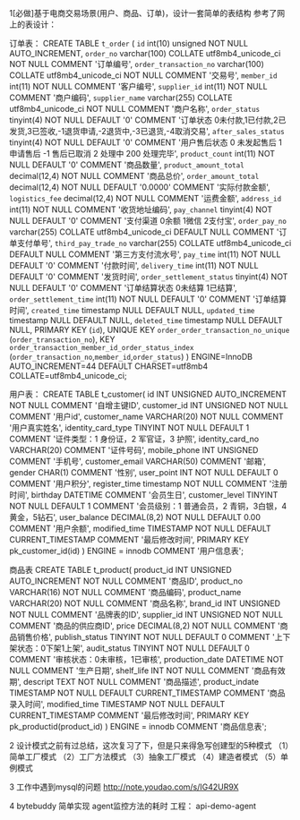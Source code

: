 1[必做]基于电商交易场景(用户、商品、订单)，设计一套简单的表结构
参考了网上的表设计：

订单表：
CREATE TABLE `t_order` (
  `id` int(10) unsigned NOT NULL AUTO_INCREMENT,
  `order_no` varchar(100) COLLATE utf8mb4_unicode_ci NOT NULL COMMENT '订单编号',
  `order_transaction_no` varchar(100) COLLATE utf8mb4_unicode_ci NOT NULL COMMENT '交易号',
  `member_id` int(11) NOT NULL COMMENT '客户编号',
  `supplier_id` int(11) NOT NULL COMMENT '商户编码',
  `supplier_name` varchar(255) COLLATE utf8mb4_unicode_ci NOT NULL COMMENT '商户名称',
  `order_status` tinyint(4) NOT NULL DEFAULT '0' COMMENT '订单状态 0未付款,1已付款,2已发货,3已签收,-1退货申请,-2退货中,-3已退货,-4取消交易',
  `after_sales_status` tinyint(4) NOT NULL DEFAULT '0' COMMENT '用户售后状态 0 未发起售后 1 申请售后 -1 售后已取消 2 处理中 200 处理完毕',
  `product_count` int(11) NOT NULL DEFAULT '0' COMMENT '商品数量',
  `product_amount_total` decimal(12,4) NOT NULL COMMENT '商品总价',
  `order_amount_total` decimal(12,4) NOT NULL DEFAULT '0.0000' COMMENT '实际付款金额',
  `logistics_fee` decimal(12,4) NOT NULL COMMENT '运费金额',
  `address_id` int(11) NOT NULL COMMENT '收货地址编码',
  `pay_channel` tinyint(4) NOT NULL DEFAULT '0' COMMENT '支付渠道 0余额 1微信 2支付宝',
  `order_pay_no` varchar(255) COLLATE utf8mb4_unicode_ci DEFAULT NULL COMMENT '订单支付单号',
  `third_pay_trade_no` varchar(255) COLLATE utf8mb4_unicode_ci DEFAULT NULL COMMENT '第三方支付流水号',
  `pay_time` int(11) NOT NULL DEFAULT '0' COMMENT '付款时间',
  `delivery_time` int(11) NOT NULL DEFAULT '0' COMMENT '发货时间',
  `order_settlement_status` tinyint(4) NOT NULL DEFAULT '0' COMMENT '订单结算状态 0未结算 1已结算',
  `order_settlement_time` int(11) NOT NULL DEFAULT '0' COMMENT '订单结算时间',
  `created_time` timestamp NULL DEFAULT NULL,
  `updated_time` timestamp NULL DEFAULT NULL,
  `deleted_time` timestamp NULL DEFAULT NULL,
  PRIMARY KEY (`id`),
  UNIQUE KEY `order_order_transaction_no_unique` (`order_transaction_no`),
  KEY `order_transaction_member_id_order_status_index` (`order_transaction_no`,`member_id`,`order_status`)
) ENGINE=InnoDB AUTO_INCREMENT=44 DEFAULT CHARSET=utf8mb4 COLLATE=utf8mb4_unicode_ci;


用户表：
CREATE TABLE t_customer(
  id INT UNSIGNED AUTO_INCREMENT NOT NULL COMMENT '自增主键ID',
  customer_id INT UNSIGNED NOT NULL COMMENT '用户id',
  customer_name VARCHAR(20) NOT NULL COMMENT '用户真实姓名',
  identity_card_type TINYINT NOT NULL DEFAULT 1 COMMENT '证件类型：1 身份证，2 军官证，3 护照',
  identity_card_no VARCHAR(20) COMMENT '证件号码',
  mobile_phone INT UNSIGNED COMMENT '手机号',
  customer_email VARCHAR(50) COMMENT '邮箱',
  gender CHAR(1) COMMENT '性别',
  user_point INT NOT NULL DEFAULT 0 COMMENT '用户积分',
  register_time timestamp NOT NULL COMMENT '注册时间',
  birthday DATETIME COMMENT '会员生日',
  customer_level TINYINT NOT NULL DEFAULT 1 COMMENT '会员级别：1 普通会员，2 青铜，3白银，4黄金，5钻石',
  user_balance DECIMAL(8,2) NOT NULL DEFAULT 0.00 COMMENT '用户余额',
  modified_time TIMESTAMP NOT NULL DEFAULT CURRENT_TIMESTAMP COMMENT '最后修改时间',
  PRIMARY KEY pk_customer_id(id)
) ENGINE = innodb COMMENT '用户信息表';

商品表
CREATE TABLE t_product(
  product_id INT UNSIGNED AUTO_INCREMENT NOT NULL COMMENT '商品ID',
  product_no VARCHAR(16) NOT NULL COMMENT '商品编码',
  product_name VARCHAR(20) NOT NULL COMMENT '商品名称',
  brand_id INT UNSIGNED NOT NULL COMMENT '品牌表的ID',
  supplier_id INT UNSIGNED NOT NULL COMMENT '商品的供应商ID',
  price DECIMAL(8,2) NOT NULL COMMENT '商品销售价格',
  publish_status TINYINT NOT NULL DEFAULT 0 COMMENT '上下架状态：0下架1上架',
  audit_status TINYINT NOT NULL DEFAULT 0 COMMENT '审核状态：0未审核，1已审核',
  production_date DATETIME NOT NULL COMMENT '生产日期',
  shelf_life INT NOT NULL COMMENT '商品有效期',
  descript TEXT NOT NULL COMMENT '商品描述',
  product_indate TIMESTAMP NOT NULL DEFAULT CURRENT_TIMESTAMP COMMENT '商品录入时间',
  modified_time TIMESTAMP NOT NULL DEFAULT CURRENT_TIMESTAMP COMMENT '最后修改时间',
  PRIMARY KEY pk_productid(product_id)
) ENGINE = innodb COMMENT '商品信息表';


2 设计模式之前有过总结，这次复习了下，但是只来得急写创建型的5种模式
（1）简单工厂模式
（2）工厂方法模式
（3）抽象工厂模式
（4）建造者模式
（5）单例模式

3 工作中遇到mysql的问题
http://note.youdao.com/s/IG42UR9X

4 bytebuddy 简单实现 agent监控方法的耗时
工程： api-demo-agent

